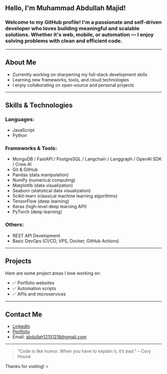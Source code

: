 ##  Hello, I'm Muhammad Abdullah Majid!

### Welcome to my GitHub profile! I'm a passionate and self-driven developer who loves building meaningful and scalable solutions. Whether it's web, mobile, or automation — I enjoy solving problems with clean and efficient code.
---
##  About Me
-  Currently working on sharpening my full-stack development skills  
-  Learning new frameworks, tools, and cloud technologies  
-  I enjoy collaborating on open-source and personal projects  
---
##  Skills & Technologies
### Languages:
- JavaScript 
- Python
### Frameworks & Tools:
- MongoDB / FastAPI / PostgreSQL / Langchain / Langgraph / OpenAI SDK / Crew AI
- Git & GitHub
- Pandas (data manipulation)
- NumPy (numerical computing)
- Matplotlib (data visualization)
- Seaborn (statistical data visualization)
- Scikit-learn (classical machine learning algorithms)
- TensorFlow (deep learning)
- Keras (high-level deep learning API)
- PyTorch (deep learning)

### Others:
- REST API Development
- Basic DevOps (CI/CD, VPS, Docker, GitHub Actions)
---
##  Projects
Here are some project areas I love working on:
- ✅ Portfolio websites
- ✅ Automation scripts
- ✅ APIs and microservices
---
##  Contact Me
-  [LinkedIn](https://linkedin.com/in/muhammad-abdullah-majid-bb229826b)
-  [Portfolio](https://abdullah-protfolio.vercel.app)
-  Email: abdullah12151218@gmail.com
---
> “Code is like humor. When you have to explain it, it’s bad.” – Cory House

Thanks for visiting! ⭐
